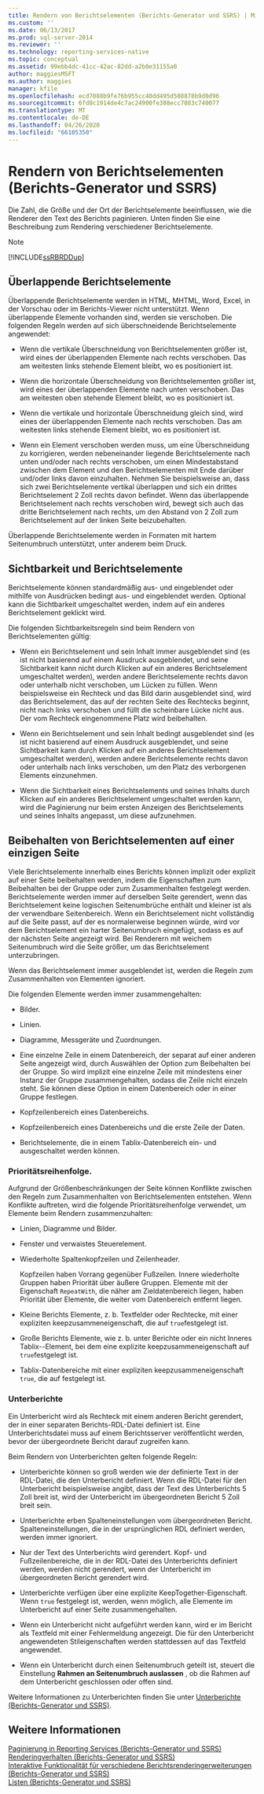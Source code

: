 ```yaml
---
title: Rendern von Berichtselementen (Berichts-Generator und SSRS) | Microsoft-Dokumentation
ms.custom: ''
ms.date: 06/13/2017
ms.prod: sql-server-2014
ms.reviewer: ''
ms.technology: reporting-services-native
ms.topic: conceptual
ms.assetid: 99ebb4dc-41cc-42ac-82dd-a2b0e31155a0
author: maggiesMSFT
ms.author: maggies
manager: kfile
ms.openlocfilehash: ecd7088b9fe76b955cc40dd495d508878b9d0d96
ms.sourcegitcommit: 6fd8c1914de4c7ac24900fe388ecc7883c740077
ms.translationtype: MT
ms.contentlocale: de-DE
ms.lasthandoff: 04/26/2020
ms.locfileid: "66105350"
---
```

# <a name="rendering-report-items-report-builder-and-ssrs"></a>Rendern von Berichtselementen (Berichts-Generator und SSRS)
  Die Zahl, die Größe und der Ort der Berichtselemente beeinflussen, wie die Renderer den Text des Berichts paginieren. Unten finden Sie eine Beschreibung zum Rendering verschiedener Berichtselemente.  
  
> [!NOTE]  
>  [!INCLUDE[ssRBRDDup](../../includes/ssrbrddup-md.md)]  
  
## <a name="overlapping-report-items"></a>Überlappende Berichtselemente  
 Überlappende Berichtselemente werden in HTML, MHTML, Word, Excel, in der Vorschau oder im Berichts-Viewer nicht unterstützt. Wenn überlappende Elemente vorhanden sind, werden sie verschoben. Die folgenden Regeln werden auf sich überschneidende Berichtselemente angewendet:  
  
-   Wenn die vertikale Überschneidung von Berichtselementen größer ist, wird eines der überlappenden Elemente nach rechts verschoben. Das am weitesten links stehende Element bleibt, wo es positioniert ist.  
  
-   Wenn die horizontale Überschneidung von Berichtselementen größer ist, wird eines der überlappenden Elemente nach unten verschoben. Das am weitesten oben stehende Element bleibt, wo es positioniert ist.  
  
-   Wenn die vertikale und horizontale Überschneidung gleich sind, wird eines der überlappenden Elemente nach rechts verschoben. Das am weitesten links stehende Element bleibt, wo es positioniert ist.  
  
-   Wenn ein Element verschoben werden muss, um eine Überschneidung zu korrigieren, werden nebeneinander liegende Berichtselemente nach unten und/oder nach rechts verschoben, um einen Mindestabstand zwischen dem Element und den Berichtselementen mit Ende darüber und/oder links davon einzuhalten. Nehmen Sie beispielsweise an, dass sich zwei Berichtselemente vertikal überlappen und sich ein drittes Berichtselement 2 Zoll rechts davon befindet. Wenn das überlappende Berichtselement nach rechts verschoben wird, bewegt sich auch das dritte Berichtselement nach rechts, um den Abstand von 2 Zoll zum Berichtselement auf der linken Seite beizubehalten.  
  
 Überlappende Berichtselemente werden in Formaten mit hartem Seitenumbruch unterstützt, unter anderem beim Druck.  
  
## <a name="visibility-and-report-items"></a>Sichtbarkeit und Berichtselemente  
 Berichtselemente können standardmäßig aus- und eingeblendet oder mithilfe von Ausdrücken bedingt aus- und eingeblendet werden. Optional kann die Sichtbarkeit umgeschaltet werden, indem auf ein anderes Berichtselement geklickt wird.  
  
 Die folgenden Sichtbarkeitsregeln sind beim Rendern von Berichtselementen gültig:  
  
-   Wenn ein Berichtselement und sein Inhalt immer ausgeblendet sind (es ist nicht basierend auf einem Ausdruck ausgeblendet, und seine Sichtbarkeit kann nicht durch Klicken auf ein anderes Berichtselement umgeschaltet werden), werden andere Berichtselemente rechts davon oder unterhalb nicht verschoben, um Lücken zu füllen. Wenn beispielsweise ein Rechteck und das Bild darin ausgeblendet sind, wird das Berichtselement, das auf der rechten Seite des Rechtecks beginnt, nicht nach links verschoben und füllt die scheinbare Lücke nicht aus. Der vom Rechteck eingenommene Platz wird beibehalten.  
  
-   Wenn ein Berichtselement und sein Inhalt bedingt ausgeblendet sind (es ist nicht basierend auf einem Ausdruck ausgeblendet, und seine Sichtbarkeit kann durch Klicken auf ein anderes Berichtselement umgeschaltet werden), werden andere Berichtselemente rechts davon oder unterhalb nach links verschoben, um den Platz des verborgenen Elements einzunehmen.  
  
-   Wenn die Sichtbarkeit eines Berichtselements und seines Inhalts durch Klicken auf ein anderes Berichtselement umgeschaltet werden kann, wird die Paginierung nur beim ersten Anzeigen des Berichtselements und seines Inhalts angepasst, um diese aufzunehmen.  
  
## <a name="keeping-report-items-together-on-a-single-page"></a>Beibehalten von Berichtselementen auf einer einzigen Seite  
 Viele Berichtselemente innerhalb eines Berichts können implizit oder explizit auf einer Seite beibehalten werden, indem die Eigenschaften zum Beibehalten bei der Gruppe oder zum Zusammenhalten festgelegt werden. Berichtselemente werden immer auf derselben Seite gerendert, wenn das Berichtselement keine logischen Seitenumbrüche enthält und kleiner ist als der verwendbare Seitenbereich. Wenn ein Berichtselement nicht vollständig auf die Seite passt, auf der es normalerweise beginnen würde, wird vor dem Berichtselement ein harter Seitenumbruch eingefügt, sodass es auf der nächsten Seite angezeigt wird. Bei Renderern mit weichem Seitenumbruch wird die Seite größer, um das Berichtselement unterzubringen.  
  
 Wenn das Berichtselement immer ausgeblendet ist, werden die Regeln zum Zusammenhalten von Elementen ignoriert.  
  
 Die folgenden Elemente werden immer zusammengehalten:  
  
-   Bilder.  
  
-   Linien.  
  
-   Diagramme, Messgeräte und Zuordnungen.  
  
-   Eine einzelne Zeile in einem Datenbereich, der separat auf einer anderen Seite angezeigt wird, durch Auswählen der Option zum Beibehalten bei der Gruppe. So wird implizit eine einzelne Zeile mit mindestens einer Instanz der Gruppe zusammengehalten, sodass die Zeile nicht einzeln steht. Sie können diese Option in einem Datenbereich oder in einer Gruppe festlegen.  
  
-   Kopfzeilenbereich eines Datenbereichs.  
  
-   Kopfzeilenbereich eines Datenbereichs und die erste Zeile der Daten.  
  
-   Berichtselemente, die in einem Tablix-Datenbereich ein- und ausgeschaltet werden können.  
  
### <a name="priority-order"></a>Prioritätsreihenfolge.  
 Aufgrund der Größenbeschränkungen der Seite können Konflikte zwischen den Regeln zum Zusammenhalten von Berichtselementen entstehen. Wenn Konflikte auftreten, wird die folgende Prioritätsreihenfolge verwendet, um Elemente beim Rendern zusammenzuhalten:  
  
-   Linien, Diagramme und Bilder.  
  
-   Fenster und verwaistes Steuerelement.  
  
-   Wiederholte Spaltenkopfzeilen und Zeilenheader.  
  
     Kopfzeilen haben Vorrang gegenüber Fußzeilen. Innere wiederholte Gruppen haben Priorität über äußere Gruppen. Elemente mit der Eigenschaft `RepeatWith`, die näher am Zieldatenbereich liegen, haben Priorität über Elemente, die weiter vom Datenbereich entfernt liegen.  
  
-   Kleine Berichts Elemente, z. b. Textfelder oder Rechtecke, mit einer expliziten keepzusammeneigenschaft, die auf `true`festgelegt ist.  
  
-   Große Berichts Elemente, wie z. b. unter Berichte oder ein nicht Inneres Tablix--Element, bei dem eine explizite keepzusammeneigenschaft auf `true`festgelegt ist.  
  
-   Tablix-Datenbereiche mit einer expliziten keepzusammeneigenschaft `true`, die auf festgelegt ist.  
  
### <a name="subreports"></a>Unterberichte  
 Ein Unterbericht wird als Rechteck mit einem anderen Bericht gerendert, der in einer separaten Berichts-RDL-Datei definiert ist. Eine Unterberichtsdatei muss auf einem Berichtsserver veröffentlicht werden, bevor der übergeordnete Bericht darauf zugreifen kann.  
  
 Beim Rendern von Unterberichten gelten folgende Regeln:  
  
-   Unterberichte können so groß werden wie der definierte Text in der RDL-Datei, die den Unterbericht definiert. Wenn die RDL-Datei für den Unterbericht beispielsweise angibt, dass der Text des Unterberichts 5 Zoll breit ist, wird der Unterbericht im übergeordneten Bericht 5 Zoll breit sein.  
  
-   Unterberichte erben Spalteneinstellungen vom übergeordneten Bericht. Spalteneinstellungen, die in der ursprünglichen RDL definiert werden, werden immer ignoriert.  
  
-   Nur der Text des Unterberichts wird gerendert. Kopf- und Fußzeilenbereiche, die in der RDL-Datei des Unterberichts definiert werden, werden nicht gerendert, wenn der Unterbericht im übergeordneten Bericht gerendert wird.  
  
-   Unterberichte verfügen über eine explizite KeepTogether-Eigenschaft. Wenn `true` festgelegt ist, werden, wenn möglich, alle Elemente im Unterbericht auf einer Seite zusammengehalten.  
  
-   Wenn ein Unterbericht nicht aufgeführt werden kann, wird er im Bericht als Textfeld mit einer Fehlermeldung angezeigt. Die für den Unterbericht angewendeten Stileigenschaften werden stattdessen auf das Textfeld angewendet.  
  
-   Wenn ein Unterbericht durch einen Seitenumbruch geteilt ist, steuert die Einstellung **Rahmen an Seitenumbruch auslassen** , ob die Rahmen auf dem Unterbericht geschlossen oder offen sind.  
  
 Weitere Informationen zu Unterberichten finden Sie unter [Unterberichte (Berichts-Generator und SSRS)](subreports-report-builder-and-ssrs.md).  
  
## <a name="see-also"></a>Weitere Informationen  
 [Paginierung in Reporting Services &#40;Berichts-Generator und SSRS&#41;](pagination-in-reporting-services-report-builder-and-ssrs.md)   
 [Renderingverhalten (Berichts-Generator und SSRS)](rendering-behaviors-report-builder-and-ssrs.md)   
 [Interaktive Funktionalität für verschiedene Berichtsrenderingerweiterungen &#40;Berichts-Generator und SSRS&#41;](../report-builder/interactive-functionality-different-report-rendering-extensions.md)   
 [Listen (Berichts-Generator und SSRS)](tables-matrices-and-lists-report-builder-and-ssrs.md)  
  
  
